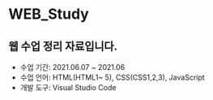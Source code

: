 # WEB_Study
## 웹 수업 정리 자료입니다.     
- 수업 기간: 2021.06.07 ~ 2021.06    
- 수업 언어: HTML(HTML1~ 5), CSS(CSS1,2,3), JavaScript    
- 개발 도구: Visual Studio Code    
